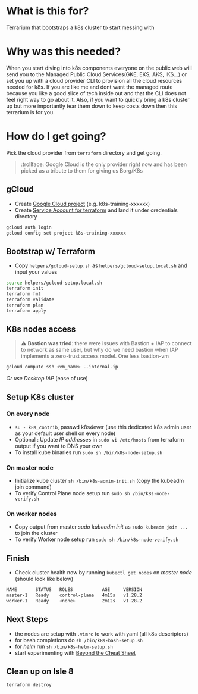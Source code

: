 # What is this for?
Terrarium that bootstraps a k8s cluster to start messing with


# Why was this needed?
When you start diving into k8s components everyone on the public web will send you to the Managed Public Cloud Services(GKE, EKS, AKS, IKS...) or set you up with a cloud provider CLI to provision all the cloud resources needed for k8s. If you are like me and dont want the managed route because you like a good slice of tech inside out and that the CLI does not feel right way to go about it. Also, if you want to quickly bring a k8s cluster up but more importantly tear them down to keep costs down then this terrarium is for you.


# How do I get going?
Pick the cloud provider from `terraform` directory and get going.
> :trollface: Google Cloud is the only provider right now and has been picked as a tribute to them for giving us Borg/K8s


## gCloud
- Create [Google Cloud project](https://developers.google.com/workspace/guides/create-project) (e.g. k8s-training-xxxxxx)
- Create [Service Account for terraform](https://cloud.google.com/iam/docs/keys-create-delete) and land it under credentials directory
```bash
gcloud auth login
gcloud config set project k8s-training-xxxxxx
```


## Bootstrap w/ Terraform
- Copy `helpers/gcloud-setup.sh` as `helpers/gcloud-setup.local.sh` and input your values
```bash
source helpers/gcloud-setup.local.sh
terraform init
terraform fmt
terraform validate
terraform plan
terraform apply
```


## K8s nodes access
> :warning: **Bastion was tried**: there were issues with Bastion + IAP to connect to network as same user, but why do we need bastion when IAP implements a zero-trust access model. One less bastion-vm
```bash
gcloud compute ssh <vm_name> --internal-ip
```
*Or use Desktop IAP* (ease of use)


## Setup K8s cluster
### On every node
- `su - k8s_contrib`, passwd k8s4ever (use this dedicated k8s admin user as your default user shell on every node)
- Optional : Update _IP addresses_ in `sudo vi /etc/hosts` from terraform output if you want to DNS your own
- To install kube binaries run `sudo sh /bin/k8s-node-setup.sh`

### On master node
- Initialize kube cluster `sh /bin/k8s-admin-init.sh` (copy the kubeadm join command)
- To verify Control Plane node setup run `sudo sh /bin/k8s-node-verify.sh`

### On worker nodes
- Copy output from master *sudo kubeadm init* as  `sudo kubeadm join ...` to join the cluster
- To verify Worker node setup run `sudo sh /bin/k8s-node-verify.sh`


## Finish
- Check cluster health now by running `kubectl get nodes` on *master node* (should look like below)
```bash
NAME       STATUS   ROLES           AGE     VERSION
master-1   Ready    control-plane   4m15s   v1.28.2
worker-1   Ready    <none>          2m12s   v1.28.2
```

## Next Steps
- the nodes are setup with `.vimrc` to work with yaml (all k8s descriptors)
- for bash completions do `sh /bin/k8s-bash-setup.sh`
- for *helm* run `sh /bin/k8s-helm-setup.sh`
- start experimenting with [Beyond the Cheat Sheet](./docs/BeyondTheCheatSheet.md)

## Clean up on Isle 8
```bash
terraform destroy
```